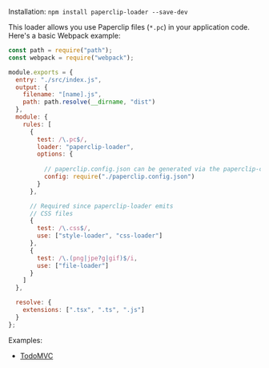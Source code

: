 Installation: `npm install paperclip-loader --save-dev`

This loader allows you use Paperclip files (`*.pc`) in your application code. Here's a basic Webpack example:

```javascript
const path = require("path");
const webpack = require("webpack");

module.exports = {
  entry: "./src/index.js",
  output: {
    filename: "[name].js",
    path: path.resolve(__dirname, "dist")
  },
  module: {
    rules: [
      {
        test: /\.pc$/,
        loader: "paperclip-loader",
        options: {
          
          // paperclip.config.json can be generated via the paperclip-cli tool
          config: require("./paperclip.config.json")
        }
      },

      // Required since paperclip-loader emits
      // CSS files
      {
        test: /\.css$/,
        use: ["style-loader", "css-loader"]
      },
      {
        test: /\.(png|jpe?g|gif)$/i,
        use: ["file-loader"]
      }
    ]
  },

  resolve: {
    extensions: [".tsx", ".ts", ".js"]
  }
};

```

 Examples:
 
 - [TodoMVC](../../examples/react-todomvc)
